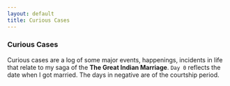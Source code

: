 ```yaml
---
layout: default
title: Curious Cases
---
```



### Curious Cases

Curious cases are a log of some major events, happenings, incidents in life that relate to my saga of the **The Great 
Indian Marriage**. `Day 0` reflects the date when I got married. The days in negative are of the courtship period.

